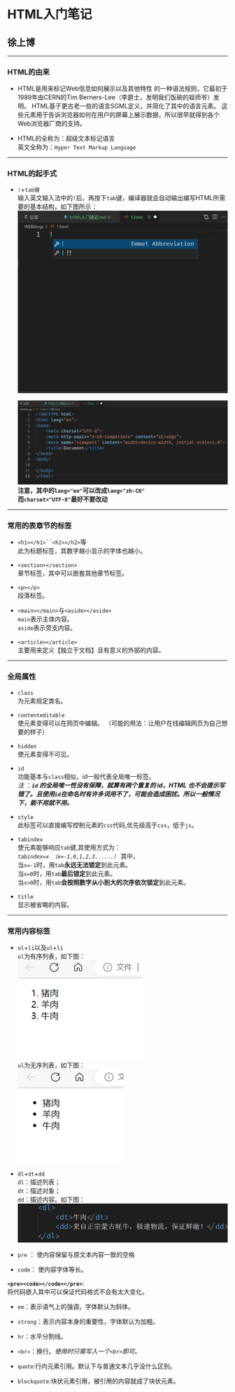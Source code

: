 # HTML入门笔记
## 徐上博
 ***
### HTML的由来   
*  HTML是用来标记Web信息如何展示以及其他特性 的一种语法规则，它最初于1989年由CERN的Tim Berners-Lee（李爵士，发明我们饭碗的祖师爷）发明。 HTML基于更古老一些的语言SGML定义，并简化了其中的语言元素。 这些元素用于告诉浏览器如何在用户的屏幕上展示数据，所以很早就得到各个Web浏览器厂商的支持。
  
*  HTML的全称为：超级文本标记语言   
   英文全称为：`Hyper Text Markup Language`
***
### HTML的起手式
* `!`+`tab键`   
  输入英文输入法中的`!`后，再按下`tab`键，编译器就会自动输出编写HTML所需要的基本结构，如下图所示：  
  ![输入！](1!.jpg) 

  ![按下tab](2tab.jpg)  
**注意，其中的`lang="en"`可以改成`lang="zh-CN"`   
  而`charset="UTF-8"`最好不要改动**
***

### 常用的表章节的标签
* `<h1></h1>``<h2></h2>`等  
  此为标题标签，其数字越小显示的字体也越小。

* `<section></section>`  
  章节标签，其中可以嵌套其他章节标签。

* `<p></p>`  
  段落标签。

* `<main></main>`与`<aside></aside>`    
  `main`表示主体内容。  
  `aside`表示旁支内容。

* `<article></article>`     
  主要用来定义【独立于文档】且有意义的外部的内容。

***
### 全局属性
* `class`   
  为元素规定类名。

* `contenteditable`     
  使元素变得可以在网页中编辑。
  （可能的用法：让用户在线编辑网页为自己想要的样子）

* `hidden`      
  使元素变得不可见。

* `id`      
功能基本与`class`相似，id一般代表全局唯一标签。     
*注* ：***`id` 的全局唯一性没有保障，就算有两个重复的 id，HTML 也不会提示写错了。且使用`id`在命名时有许多词用不了，可能会造成困扰。所以一般情况下，能不用就不用。***

* `style`       
  此标签可以直接编写控制元素的`css`代码,优先级高于`css`，低于`js`。

* `tabindex`        
  使元素能够响应`tab`键,其使用方式为：       
  *`tabindex=x （x=-1,0,1,2,3......）`* 其中，        
  当`x=-1`时，用`tab`**永远无法锁定**到此元素。       
  当`x=0`时，用`tab`**最后锁定**到此元素。       
  当`x>0`时，用`tab`**会按照数字从小到大的次序依次锁定**到此元素。

* `title`   
  显示被省略的内容。

***    
### 常用内容标签
* `ol`+`li`以及`ul`+`li`    
  `ol`为有序列表，如下图：  
![有序列表](3ol.jpg)    
  `ul`为无序列表，如下图：  
![无序列表](4ul.jpg)    

* `dl`+`dt`+`dd`    
  `dl`：描述列表；  
  `dt`：描述对象；  
  `dd`：描述内容。如下图：  
![dl](5dl.jpg)  

* `pre` ：
  使内容保留与原文本内容一致的空格

* `code`：
  使内容字体等长。  

**`<pre><code></code></pre>`**:     
将代码嵌入其中可以保证代码格式不会有太大变化。

* `em`：表示语气上的强调，字体默认为斜体。
  
* `strong`：表示内容本身的重要性，字体默认为加粗。
  
* `hr`：水平分割线。
  
* `<br>`：换行。*使用时只需写入一个`<br>`即可。*
  
* `quote`:行内元素引用。默认下与普通文本几乎没什么区别。
  
* `blockquote`:块状元素引用，被引用的内容就成了块状元素。
